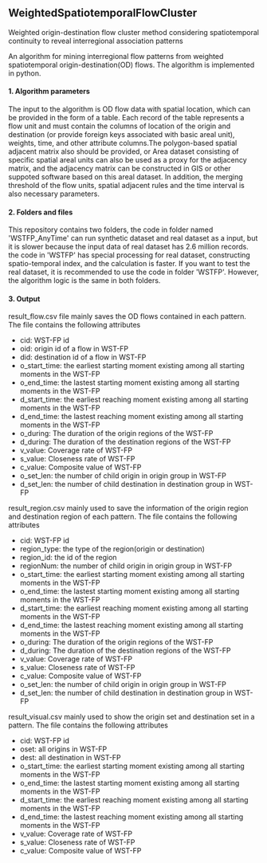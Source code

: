 ## WeightedSpatiotemporalFlowCluster
Weighted origin-destination flow cluster method considering spatiotemporal continuity to reveal interregional association patterns

An algorithm for mining interregional flow patterns from weighted spatiotemporal origin-destination(OD) flows. The algorithm is implemented in python.

#### 1. Algorithm parameters

The input to the algorithm is OD flow data with spatial location, which can be provided in the form of a table. Each record of the table represents a flow unit and must contain the columns of location of the origin and destination (or provide foreign keys associated with basic areal unit), weights, time, and other attribute columns.The polygon-based spatial adjacent matrix also should be provided, or Area dataset consisting of specific spatial areal units can also be used as a proxy for the adjacency matrix, and the adjacency matrix can be constructed in GIS or other suppoted software based on this areal dataset. In addition, the merging threshold of the flow units, spatial adjacent rules and the time interval is also necessary parameters.

#### 2. Folders and files

This repository contains two folders, the code in folder named 'WSTFP_AnyTime' can run synthetic dataset and real dataset as a input, but it is slower because the input data of real dataset has 2.6 million records. the code in 'WSTFP' has special processing for real dataset, constructing spatio-temporal index, and the calculation is faster. If you want to test the real dataset, it is recommended to use the code in folder 'WSTFP'. However, the algorithm logic is the same in both folders.

#### 3. Output

result_flow.csv file mainly saves the OD flows contained in each pattern. The file contains the following attributes

* cid: WST-FP id
* oid: origin id of a flow in WST-FP
* did: destination id of a flow in WST-FP
* o_start_time: the earliest starting moment existing among all starting moments in the WST-FP
* o_end_time: the lastest starting moment existing among all starting moments in the WST-FP
* d_start_time: the earliest reaching moment existing among all starting moments in the WST-FP
* d_end_time: the lastest reaching moment existing among all starting moments in the WST-FP
* o_during: The duration of the origin regions of the WST-FP
* d_during: The duration of the destination regions of the WST-FP
* v_value: Coverage rate of WST-FP
* s_value: Closeness rate of WST-FP
* c_value:  Composite value of WST-FP
* o_set_len: the number of child origin in origin group in WST-FP
* d_set_len: the number of child destination in destination group in WST-FP

result_region.csv mainly used to save the information of the origin region and destination region of each pattern. The file contains the following attributes
* cid: WST-FP id
* region_type: the type of the region(origin or destination)
* region_id: the id of the region
* regionNum:  the number of child origin in origin group in WST-FP
* o_start_time: the earliest starting moment existing among all starting moments in the WST-FP
* o_end_time: the lastest starting moment existing among all starting moments in the WST-FP
* d_start_time: the earliest reaching moment existing among all starting moments in the WST-FP
* d_end_time:  the lastest reaching moment existing among all starting moments in the WST-FP
* o_during: The duration of the origin regions of the WST-FP
* d_during: The duration of the destination regions of the WST-FP
* v_value: Coverage rate of WST-FP
* s_value: Closeness rate of WST-FP
* c_value:  Composite value of WST-FP
* o_set_len: the number of child origin in origin group in WST-FP
* d_set_len: the number of child destination in destination group in WST-FP

result_visual.csv  mainly used to show the origin set and destination set in a pattern. The file contains the following attributes
* cid: WST-FP id
* oset: all origins in WST-FP
* dest: all destination in WST-FP
* o_start_time: the earliest starting moment existing among all starting moments in the WST-FP
* o_end_time: the lastest starting moment existing among all starting moments in the WST-FP
* d_start_time: the earliest reaching moment existing among all starting moments in the WST-FP
* d_end_time:  the lastest reaching moment existing among all starting moments in the WST-FP
* v_value: Coverage rate of WST-FP
* s_value: Closeness rate of WST-FP
* c_value:  Composite value of WST-FP




